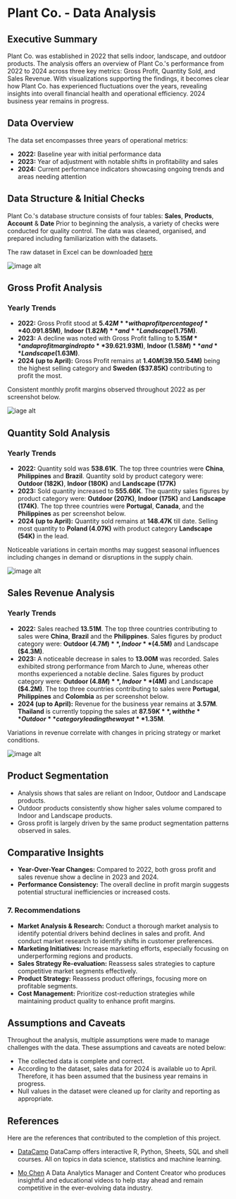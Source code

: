 # Plant Co. - Data Analysis

## Executive Summary
Plant Co. was established in 2022 that sells indoor, landscape, and outdoor products. The analysis offers an overview of Plant Co.'s performance from 2022 to 2024 across three key metrics: Gross Profit, Quantity Sold, and Sales Revenue. With visualizations supporting the findings, it becomes clear how Plant Co. has experienced fluctuations over the years, revealing insights into overall financial health and operational efficiency. 2024 business year remains in progress.

## Data Overview
The data set encompasses three years of operational metrics:
- **2022:** Baseline year with initial performance data
- **2023:** Year of adjustment with notable shifts in profitability and sales
- **2024:** Current performance indicators showcasing ongoing trends and areas needing attention

## Data Structure & Initial Checks

Plant Co.'s database structure consists of four tables: **Sales**, **Products**, **Account** & **Date** Prior to beginning the analysis, a variety of checks were conducted for quality control. The data was cleaned, organised, and prepared including familiarization with the datasets.

The raw dataset in Excel can be downloaded [here](datasets/Plant_Co_Dataset.xlsx)

![image alt](images/ERD_Diagram.PNG)

## Gross Profit Analysis

### Yearly Trends

- **2022:** Gross Profit stood at **$5.42M** with a profit percentage of **40.09%**. The top three countries contributing to profit were **China**, **Brazil** and **Philippines**. Contribution from product category were: **Outdoor ($1.85M)**, **Indoor ($1.82M)** and **Landscape ($1.75M)**.
- **2023:** A decline was noted with Gross Profit falling to **$5.15M** and a profit margin drop to **39.62%**. The top three countries contributing to profit were **Portugal**, **Philippines** and **Canada**. Contribution from product category were: **Outdoor ($1.93M)**, **Indoor ($1.58M)** and **Landscape ($1.63M)**.
- **2024 (up to April):** Gross Profit remains at **$1.40M (39.15%)**, with **Outdoor ($0.54M)** being the highest selling category and **Sweden ($37.85K)** contributing to profit the most.
  
Consistent monthly profit margins observed throughout 2022 as per screenshot below. 

![iage alt](images/2022_Gross_Profit.PNG)

## Quantity Sold Analysis

### Yearly Trends

- **2022:** Quantity sold was **538.61K**. The top three countries were **China**, **Philippines** and **Brazil**. Quantity sold by product category were: **Outdoor (182K)**, **Indoor (180K)** and **Landscape (177K)**
- **2023:** Sold quantity increased to **555.66K**. The quantity sales figures by product category were: **Outdoor (207K)**, **Indoor (175K)** and **Landscape (174K)**. The top three countries were **Portugal**, **Canada**, and the **Philippines** as per screenshot below.
- **2024 (up to April):** Quantity sold remains at **148.47K** till date. Selling most quantity to **Poland (4.07K)** with product category **Landscape (54K)** in the lead.
  
 Noticeable variations in certain months may suggest seasonal influences including changes in demand or disruptions in the supply chain.

![image alt](images/2023_Quantity_Sold.PNG)


## Sales Revenue Analysis

### Yearly Trends

- **2022:** Sales reached **13.51M**. The top three countries contributing to sales were **China**, **Brazil** and the **Philippines**. Sales figures by product category were: **Outdoor ($4.7M)**, Indoor **($4.5M)** and Landscape **($4.3M)**.
- **2023:** A noticeable decrease in sales to **13.00M** was recorded. Sales exhibited strong performance from March to June, whereas other months experienced a notable decline. Sales figures by product category were: **Outdoor ($4.8M)**, Indoor **($4M)** and Landscape **($4.2M)**. The top three countries contributing to sales were **Portugal**, **Philippines** and **Colombia** as per screenshot below. 
- **2024 (up to April):** Revenue for the business year remains at **3.57M**. **Thailand** is currently topping the sales at **$87.59K**, with the **Outdoor** category leading the way at **$1.35M**.

Variations in revenue correlate with changes in pricing strategy or market conditions.

![image alt](images/2023_Sales.PNG)

## Product Segmentation

- Analysis shows that sales are reliant on Indoor, Outdoor and Landscape products.
- Outdoor products consistently show higher sales volume compared to Indoor and Landscape products.
- Gross profit is largely driven by the same product segmentation patterns observed in sales.

## Comparative Insights

- **Year-Over-Year Changes:** Compared to 2022, both gross profit and sales revenue show a decline in 2023 and 2024.
- **Performance Consistency:** The overall decline in profit margin suggests potential structural inefficiencies or increased costs.
  
### 7. Recommendations

- **Market Analysis & Research:** Conduct a thorough market analysis to identify potential drivers behind declines in sales and profit. And  conduct market research to identify shifts in customer preferences.
- **Marketing Initiatives:** Increase marketing efforts, especially focusing on underperforming regions and products.
- **Sales Strategy Re-evaluation:** Reassess sales strategies to capture competitive market segments effectively.
- **Product Strategy:** Reassess product offerings, focusing more on profitable segments.
- **Cost Management:** Prioritize cost-reduction strategies while maintaining product quality to enhance profit margins.

## Assumptions and Caveats

Throughout the analysis, multiple assumptions were made to manage challenges with the data. These assumptions and caveats are noted below:
- The collected data is complete and correct.
- According to the dataset, sales data for 2024 is available uo to April. Therefore, it has been assumed that the business year remains in progress.
- Null values in the dataset were cleaned up for clarity and reporting as appropriate.  

## References 

Here are the references that contributed to the completion of this project.

- [DataCamp](https://www.datacamp.com/) DataCamp offers interactive R, Python, Sheets, SQL and shell courses. All on topics in data science, statistics and machine learning.
  
- [Mo Chen](https://www.youtube.com/@mo-chen) A Data Analytics Manager and Content Creator who produces insightful and educational videos to help stay ahead and remain competitive in the ever-evolving data industry.


